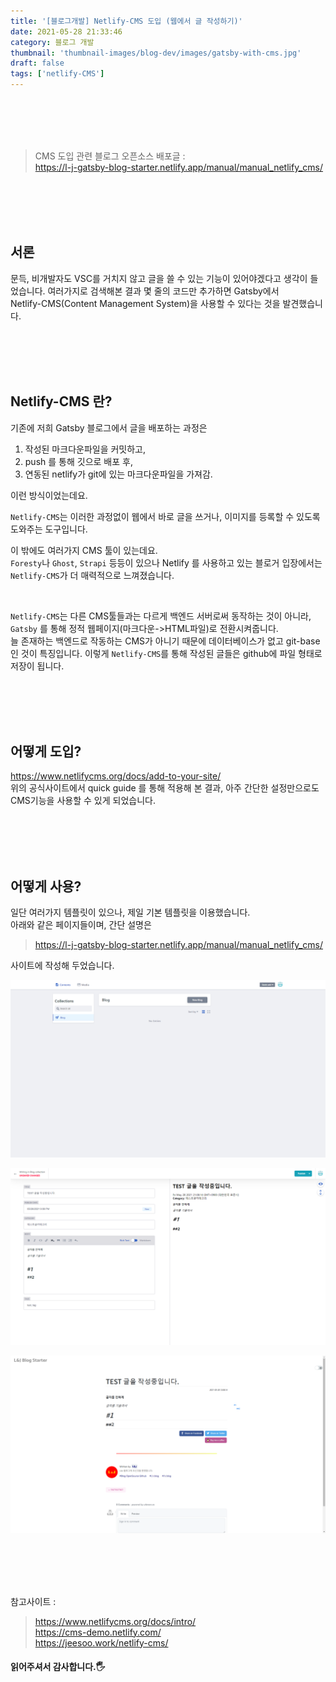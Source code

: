 ```yaml
---
title: '[블로그개발] Netlify-CMS 도입 (웹에서 글 작성하기)'
date: 2021-05-28 21:33:46
category: 블로그 개발
thumbnail: 'thumbnail-images/blog-dev/images/gatsby-with-cms.jpg'
draft: false
tags: ['netlify-CMS']
---
```


<br>
<br>
<br>
<br>

> CMS 도입 관련 블로그 오픈소스 배포글 : <br> https://l-j-gatsby-blog-starter.netlify.app/manual/manual_netlify_cms/

<br>
<br>
<br>
<br>

## 서론

문득, 비개발자도 VSC를 거치지 않고 글을 쓸 수 있는 기능이 있어야겠다고 생각이 들었습니다.
여러가지로 검색해본 결과 몇 줄의 코드만 추가하면 Gatsby에서 <br>
Netlify-CMS(Content Management System)을 사용할 수 있다는 것을 발견했습니다.

<br>
<br>
<br>
<br>

## Netlify-CMS 란?

기존에 저희 Gatsby 블로그에서 글을 배포하는 과정은

1. 작성된 마크다운파일을 커밋하고,
2. push 를 통해 깃으로 배포 후,
3. 연동된 netlify가 git에 있는 마크다운파일을 가져감.

이런 방식이었는데요.

`Netlify-CMS`는 이러한 과정없이 웹에서 바로 글을 쓰거나, 이미지를 등록할 수 있도록 도와주는 도구입니다.

이 밖에도 여러가지 CMS 툴이 있는데요. <br>
`Foresty`나 `Ghost`, `Strapi` 등등이 있으나 Netlify 를 사용하고 있는 블로거 입장에서는 `Netlify-CMS`가 더 매력적으로 느껴졌습니다.

<br>

`Netlify-CMS`는 다른 CMS툴들과는 다르게 백엔드 서버로써 동작하는 것이 아니라, <br>
`Gatsby` 를 통해 정적 웹페이지(마크다운->HTML파일)로 전환시켜줍니다.<br>
늘 존재하는 백엔드로 작동하는 CMS가 아니기 때문에 데이터베이스가 없고 git-base인 것이 특징입니다.
이렇게 `Netlify-CMS`를 통해 작성된 글들은 github에 파일 형태로 저장이 됩니다.

<br>
<br>
<br>
<br>

## 어떻게 도입?

https://www.netlifycms.org/docs/add-to-your-site/ <br>
위의 공식사이트에서 quick guide 를 통해 적용해 본 결과, 아주 간단한 설정만으로도 CMS기능을 사용할 수 있게 되었습니다.

<br>
<br>
<br>
<br>

## 어떻게 사용?

일단 여러가지 템플릿이 있으나, 제일 기본 템플릿을 이용했습니다. <br>
아래와 같은 페이지들이며, 간단 설명은

> https://l-j-gatsby-blog-starter.netlify.app/manual/manual_netlify_cms/

사이트에 작성해 두었습니다.

![](./images/cms1.png)

![](./images/cms2.png)

![](./images/cms3.png)

<br>
<br>
<br>
<br>

참고사이트 :

> https://www.netlifycms.org/docs/intro/ <br> https://cms-demo.netlify.com/ <br> https://jeesoo.work/netlify-cms/

#### 읽어주셔서 감사합니다.🖐
